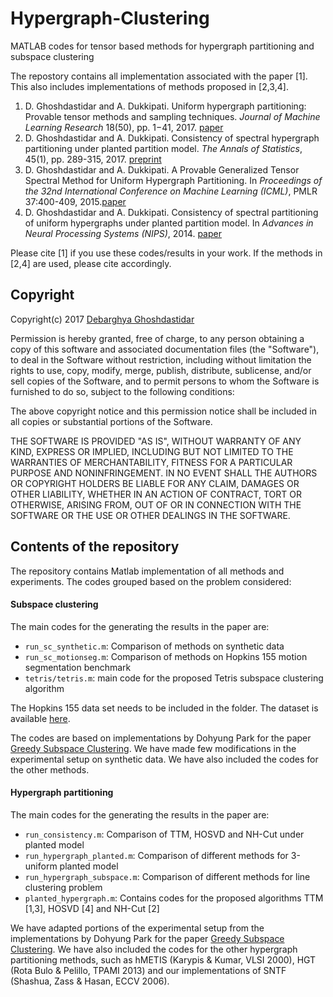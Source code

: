 # Hypergraph-Clustering
MATLAB codes for tensor based methods for hypergraph partitioning and subspace clustering 

The repostory contains all implementation associated with the paper [1]. 
This also includes implementations of methods proposed in [2,3,4].

1. D. Ghoshdastidar and A. Dukkipati. Uniform hypergraph partitioning: Provable tensor methods and sampling techniques. 
*Journal of Machine Learning Research* 18(50), pp. 1−41, 2017. [paper](http://jmlr.org/papers/volume18/16-100/16-100.pdf)
1. D. Ghoshdastidar and A. Dukkipati. Consistency of spectral hypergraph partitioning under planted partition model. *The Annals of Statistics*, 45(1), pp. 289-315, 2017. [preprint](https://arxiv.org/pdf/1505.01582.pdf)
1. D. Ghoshdastidar and A. Dukkipati. A Provable Generalized Tensor Spectral Method for Uniform Hypergraph Partitioning. 
In *Proceedings of the 32nd International Conference on Machine Learning (ICML)*, PMLR 37:400-409, 2015.[paper](http://proceedings.mlr.press/v37/ghoshdastidar15.pdf)
1. D. Ghoshdastidar and A. Dukkipati. Consistency of spectral partitioning of uniform hypergraphs under planted partition model. In *Advances in Neural Processing Systems (NIPS)*, 2014. [paper](http://papers.nips.cc/paper/5314-consistency-of-spectral-partitioning-of-uniform-hypergraphs-under-planted-partition-model.pdf)

Please cite [1] if you use these codes/results in your work. If the methods in [2,4] are used, please cite accordingly.

## Copyright
Copyright(c) 2017 [Debarghya Ghoshdastidar](https://gdebarghya.github.io)

Permission is hereby granted, free of charge, to any person obtaining a copy of this software and associated documentation files (the "Software"), to deal in the Software without restriction, including without limitation the rights to use, copy, modify, merge, publish, distribute, sublicense, and/or sell copies of the Software, and to permit persons to whom the Software is furnished to do so, subject to the following conditions:

The above copyright notice and this permission notice shall be included in all copies or substantial portions of the Software.

THE SOFTWARE IS PROVIDED "AS IS", WITHOUT WARRANTY OF ANY KIND, EXPRESS OR IMPLIED, INCLUDING BUT NOT LIMITED TO THE WARRANTIES OF MERCHANTABILITY, FITNESS FOR A PARTICULAR PURPOSE AND NONINFRINGEMENT. IN NO EVENT SHALL THE AUTHORS OR COPYRIGHT HOLDERS BE LIABLE FOR ANY CLAIM, DAMAGES OR OTHER LIABILITY, WHETHER IN AN ACTION OF CONTRACT, TORT OR OTHERWISE, ARISING FROM, OUT OF OR IN CONNECTION WITH THE SOFTWARE OR THE USE OR OTHER DEALINGS IN THE SOFTWARE.

## Contents of the repository
The repository contains Matlab implementation of all methods and experiments. 
The codes grouped based on the problem considered:

#### Subspace clustering
The main codes for the generating the results in the paper are:
* `run_sc_synthetic.m`: Comparison of methods on synthetic data
* `run_sc_motionseg.m`: Comparison of methods on Hopkins 155 motion segmentation benchmark
* `tetris/tetris.m`: main code for the proposed Tetris subspace clustering algorithm

The Hopkins 155 data set needs to be included in the folder. The dataset is available [here](http://vision.jhu.edu/data/fetchdata.php?id=1).

The codes are based on implementations by Dohyung Park for the paper [Greedy Subspace Clustering](arxiv.org/pdf/1410.8864.pdf). 
We have made few modifications in the experimental setup on synthetic data. 
We have also included the codes for the other methods.

#### Hypergraph partitioning
The main codes for the generating the results in the paper are:
* `run_consistency.m`: Comparison of TTM, HOSVD and NH-Cut under planted model
* `run_hypergraph_planted.m`: Comparison of different methods for 3-uniform planted model
* `run_hypergraph_subspace.m`: Comparison of different methods for line clustering problem
* `planted_hypergraph.m`: Contains codes for the proposed algorithms TTM [1,3], HOSVD [4] and NH-Cut [2] 

We have adapted portions of the experimental setup from the implementations by Dohyung Park for the paper [Greedy Subspace Clustering](arxiv.org/pdf/1410.8864.pdf).
We have also included the codes for the other hypergraph partitioning methods, such as hMETIS (Karypis & Kumar, VLSI 2000), HGT (Rota Bulo & Pelillo, TPAMI 2013) and our implementations of SNTF (Shashua, Zass & Hasan, ECCV 2006).

